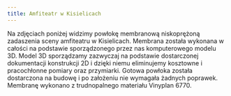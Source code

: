 ```yaml
---
title: Amfiteatr w Kisielicach
---
```


Na zdjęciach poniżej widzimy powłokę membranową niskoprężoną zadaszenia sceny
amfiteatru w Kisielicach. Membrana została wykonana w całości na podstawie
sporządzonego przez nas komputerowego modelu 3D. Model 3D sporządzamy zazwyczaj
na podstawie dostarczonej dokumentacji konstrukcji 2D i dzięki niemu eliminujemy
kosztowne i pracochłonne pomiary oraz przymiarki. Gotowa powłoka została
dostarczona na budowę i po założeniu nie wymagała żadnych poprawek. Membranę
wykonano z trudnopalnego materiału Vinyplan 6770.

